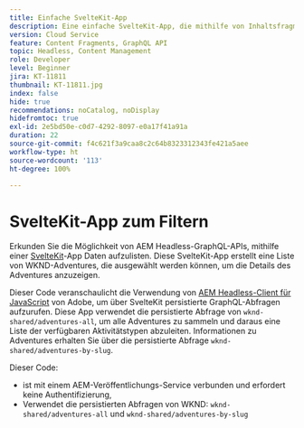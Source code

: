 ```yaml
---
title: Einfache SvelteKit-App
description: Eine einfache SvelteKit-App, die mithilfe von Inhaltsfragmenten erstellte WKND-Adventures darstellt.
version: Cloud Service
feature: Content Fragments, GraphQL API
topic: Headless, Content Management
role: Developer
level: Beginner
jira: KT-11811
thumbnail: KT-11811.jpg
index: false
hide: true
recommendations: noCatalog, noDisplay
hidefromtoc: true
exl-id: 2e5bd50e-c0d7-4292-8097-e0a17f41a91a
duration: 22
source-git-commit: f4c621f3a9caa8c2c64b8323312343fe421a5aee
workflow-type: ht
source-wordcount: '113'
ht-degree: 100%

---
```


# SvelteKit-App zum Filtern

Erkunden Sie die Möglichkeit von AEM Headless-GraphQL-APIs, mithilfe einer [SvelteKit](https://kit.svelte.dev/)-App Daten aufzulisten. Diese SvelteKit-App erstellt eine Liste von WKND-Adventures, die ausgewählt werden können, um die Details des Adventures anzuzeigen.

Dieser Code veranschaulicht die Verwendung von [AEM Headless-Client für JavaScript](https://github.com/adobe/aem-headless-client-js/blob/main/api-reference.md) von Adobe, um über SvelteKit persistierte GraphQL-Abfragen aufzurufen. Diese App verwendet die persistierte Abfrage von `wknd-shared/adventures-all`, um alle Adventures zu sammeln und daraus eine Liste der verfügbaren Aktivitätstypen abzuleiten. Informationen zu Adventures erhalten Sie über die persistierte Abfrage `wknd-shared/adventures-by-slug`.

Dieser Code:

+ ist mit einem AEM-Veröffentlichungs-Service verbunden und erfordert keine Authentifizierung,
+ Verwendet die persistierten Abfragen von WKND: `wknd-shared/adventures-all` und `wknd-shared/adventures-by-slug`
